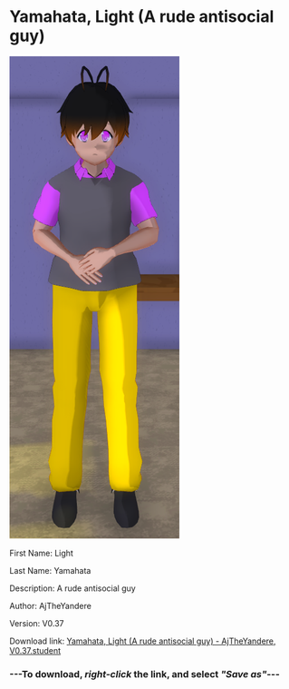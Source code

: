 # Yamahata, Light (A rude antisocial guy)

<img src = "https://raw.githubusercontent.com/Arbiter1223/Daigaku-Gurashi-Custom-Students/master/Students/Files/Yamahata%2C%20Light%20(A%20rude%20antisocial%20guy).png">

First Name: Light

Last Name: Yamahata

Description: A rude antisocial guy

Author: AjTheYandere

Version: V0.37

Download link: <a href="https://raw.githubusercontent.com/Arbiter1223/Daigaku-Gurashi-Custom-Students/master/Students/Files/Yamahata%2C%20Light%20(A%20rude%20antisocial%20guy)%20-%20AjTheYandere%2C%20V0.37.student">Yamahata, Light (A rude antisocial guy) - AjTheYandere, V0.37.student</a>

### ---**To download, _right-click_ the link, and select _"Save as"_**---
